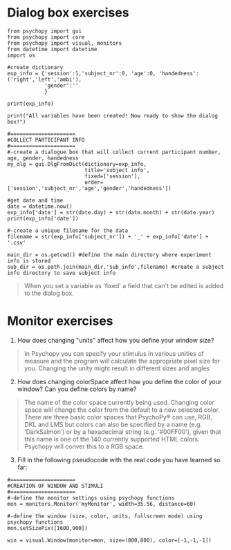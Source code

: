 # Dialog box exercises

```
from psychopy import gui
from psychopy import core
from psychopy import visual, monitors
from datetime import datetime
import os

#create dictionary
exp_info = {'session':1,'subject_nr':0, 'age':0, 'handedness':('right','left','ambi'), 
            'gender':'' 
            }

print(exp_info)

print("All variables have been created! Now ready to show the dialog box!")

#=====================
#COLLECT PARTICIPANT INFO
#=====================
#-create a dialogue box that will collect current participant number, age, gender, handedness
my_dlg = gui.DlgFromDict(dictionary=exp_info, 
                         title='subject info',  
                         fixed=['session'], 
                         order=['session','subject_nr','age','gender','handedness'])

#get date and time
date = datetime.now()
exp_info['date'] = str(date.day) + str(date.month) + str(date.year)
print(exp_info['date'])

#-create a unique filename for the data
filename = str(exp_info['subject_nr']) + '_' + exp_info['date'] + '.csv'

main_dir = os.getcwd() #define the main directory where experiment info is stored
sub_dir = os.path.join(main_dir,'sub_info',filename) #create a subject info directory to save subject info
```
> When you set a variable as 'fixed' a field that can't be edited is added to the dialog box. 

# Monitor exercises

1. How does changing "units" affect how you define your window size?
> In Psychopy you can specify your stimulus in various unities of measure and the program will calculate the appropriate pixel size for you. Changing the unity might result in different sizes and angles

2. How does changing colorSpace affect how you define the color of your window? Can you define colors by name?
> The name of the color space currently being used. Changing color space will change the color from the default to a new selected color. There are three basic color spaces that PsychoPy® can use, RGB, DKL and LMS but colors can also be specified by a name (e.g. ‘DarkSalmon’) or by a hexadecimal string (e.g. ‘#00FF00’), given that this name is one of the 140 currently supported HTML colors. Psychopy will conver this to a RGB space.

3. Fill in the following pseudocode with the real code you have learned so far:
```
#=====================
#CREATION OF WINDOW AND STIMULI
#=====================
#-define the monitor settings using psychopy functions
mon = monitors.Monitor('myMonitor', width=35.56, distance=60) 

#-define the window (size, color, units, fullscreen mode) using psychopy functions
mon.setSizePix([1600,900])

win = visual.Window(monitor=mon, size=(800,800), color=[-1,-1,-1])
```
